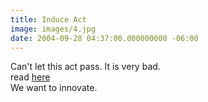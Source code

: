 ```yaml
---
title: Induce Act
image: images/4.jpg
date: 2004-09-28 04:37:00.000000000 -06:00
---
```

Can't let this act pass.  It is very bad.
<br />read <a href="http://www.wired.com/news/politics/0,1283,65084,00.html?tw=wn_tophead_9"> here </a>
<br />We want to innovate.
